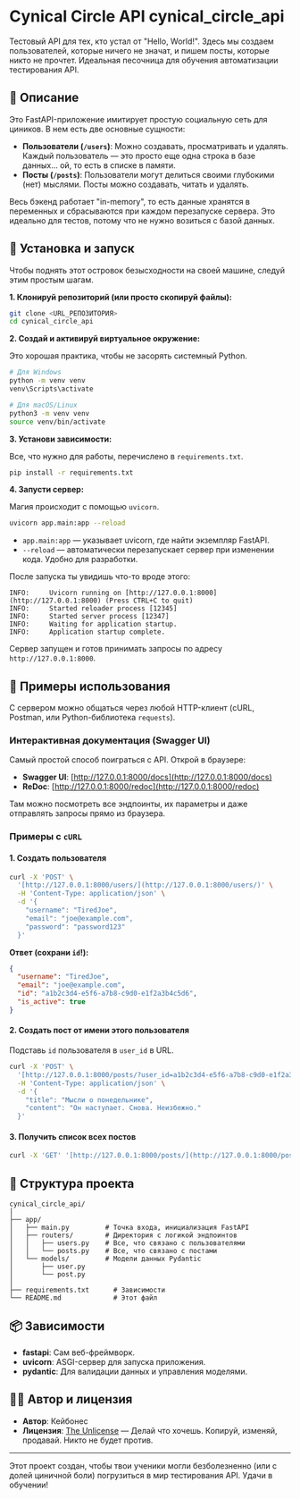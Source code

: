 # Cynical Circle API  cynical_circle_api

Тестовый API для тех, кто устал от "Hello, World!". Здесь мы создаем пользователей, которые ничего не значат, и пишем посты, которые никто не прочтет. Идеальная песочница для обучения автоматизации тестирования API.

## 📜 Описание

Это FastAPI-приложение имитирует простую социальную сеть для циников. В нем есть две основные сущности:

* **Пользователи (`/users`)**: Можно создавать, просматривать и удалять. Каждый пользователь — это просто еще одна строка в базе данных... ой, то есть в списке в памяти.
* **Посты (`/posts`)**: Пользователи могут делиться своими глубокими (нет) мыслями. Посты можно создавать, читать и удалять.

Весь бэкенд работает "in-memory", то есть данные хранятся в переменных и сбрасываются при каждом перезапуске сервера. Это идеально для тестов, потому что не нужно возиться с базой данных.

## 🚀 Установка и запуск

Чтобы поднять этот островок безысходности на своей машине, следуй этим простым шагам.

**1. Клонируй репозиторий (или просто скопируй файлы):**

```bash
git clone <URL_РЕПОЗИТОРИЯ>
cd cynical_circle_api
```

**2. Создай и активируй виртуальное окружение:**

Это хорошая практика, чтобы не засорять системный Python.

```bash
# Для Windows
python -m venv venv
venv\Scripts\activate

# Для macOS/Linux
python3 -m venv venv
source venv/bin/activate
```

**3. Установи зависимости:**

Все, что нужно для работы, перечислено в `requirements.txt`.

```bash
pip install -r requirements.txt
```

**4. Запусти сервер:**

Магия происходит с помощью `uvicorn`.

```bash
uvicorn app.main:app --reload
```

* `app.main:app` — указывает uvicorn, где найти экземпляр FastAPI.
* `--reload` — автоматически перезапускает сервер при изменении кода. Удобно для разработки.

После запуска ты увидишь что-то вроде этого:

```
INFO:     Uvicorn running on [http://127.0.0.1:8000](http://127.0.0.1:8000) (Press CTRL+C to quit)
INFO:     Started reloader process [12345]
INFO:     Started server process [12347]
INFO:     Waiting for application startup.
INFO:     Application startup complete.
```

Сервер запущен и готов принимать запросы по адресу `http://127.0.0.1:8000`.

## 🤖 Примеры использования

С сервером можно общаться через любой HTTP-клиент (cURL, Postman, или Python-библиотека `requests`).

### Интерактивная документация (Swagger UI)

Самый простой способ поиграться с API. Открой в браузере:

* **Swagger UI**: [http://127.0.0.1:8000/docs](http://127.0.0.1:8000/docs)
* **ReDoc**: [http://127.0.0.1:8000/redoc](http://127.0.0.1:8000/redoc)

Там можно посмотреть все эндпоинты, их параметры и даже отправлять запросы прямо из браузера. 

### Примеры с `cURL`

#### 1. Создать пользователя

```bash
curl -X 'POST' \
  '[http://127.0.0.1:8000/users/](http://127.0.0.1:8000/users/)' \
  -H 'Content-Type: application/json' \
  -d '{
    "username": "TiredJoe",
    "email": "joe@example.com",
    "password": "password123"
  }'
```

**Ответ (сохрани `id`!):**

```json
{
  "username": "TiredJoe",
  "email": "joe@example.com",
  "id": "a1b2c3d4-e5f6-a7b8-c9d0-e1f2a3b4c5d6",
  "is_active": true
}
```

#### 2. Создать пост от имени этого пользователя

Подставь `id` пользователя в `user_id` в URL.

```bash
curl -X 'POST' \
  '[http://127.0.0.1:8000/posts/?user_id=a1b2c3d4-e5f6-a7b8-c9d0-e1f2a3b4c5d6](http://127.0.0.1:8000/posts/?user_id=a1b2c3d4-e5f6-a7b8-c9d0-e1f2a3b4c5d6)' \
  -H 'Content-Type: application/json' \
  -d '{
    "title": "Мысли о понедельнике",
    "content": "Он наступает. Снова. Неизбежно."
  }'
```

#### 3. Получить список всех постов

```bash
curl -X 'GET' '[http://127.0.0.1:8000/posts/](http://127.0.0.1:8000/posts/)'
```

## 📂 Структура проекта

```
cynical_circle_api/
│
├── app/
│   ├── main.py         # Точка входа, инициализация FastAPI
│   ├── routers/        # Директория с логикой эндпоинтов
│   │   ├── users.py    # Все, что связано с пользователями
│   │   └── posts.py    # Все, что связано с постами
│   └── models/         # Модели данных Pydantic
│       ├── user.py
│       └── post.py
│
├── requirements.txt      # Зависимости
└── README.md             # Этот файл
```

## 📦 Зависимости

* **fastapi**: Сам веб-фреймворк.
* **uvicorn**: ASGI-сервер для запуска приложения.
* **pydantic**: Для валидации данных и управления моделями.

## 👨‍💻 Автор и лицензия

* **Автор**: Кейбонес
* **Лицензия**: [The Unlicense](https://choosealicense.com/licenses/unlicense/) — Делай что хочешь. Копируй, изменяй, продавай. Никто не будет против.

---
Этот проект создан, чтобы твои ученики могли безболезненно (или с долей циничной боли) погрузиться в мир тестирования API. Удачи в обучении!